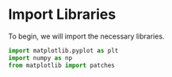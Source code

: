 # Import Libraries

To begin, we will import the necessary libraries.

```python
import matplotlib.pyplot as plt
import numpy as np
from matplotlib import patches
```
